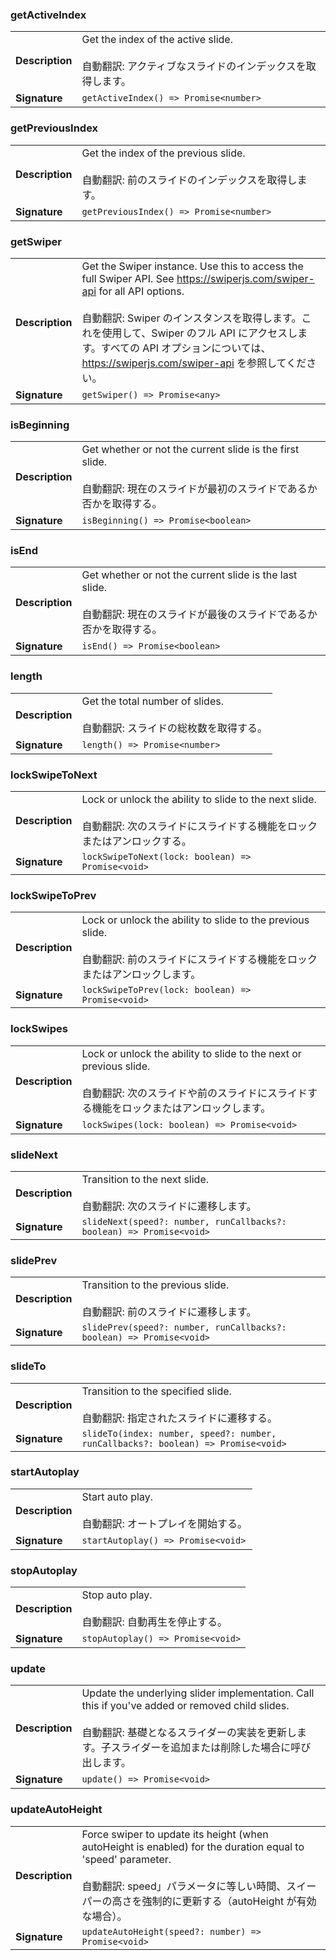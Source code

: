 ### getActiveIndex

|                 |                                                                                                          |
| --------------- | -------------------------------------------------------------------------------------------------------- |
| **Description** | Get the index of the active slide.<br /><br />自動翻訳: アクティブなスライドのインデックスを取得します。 |
| **Signature**   | `getActiveIndex() => Promise<number>`                                                                    |

### getPreviousIndex

|                 |                                                                                                    |
| --------------- | -------------------------------------------------------------------------------------------------- |
| **Description** | Get the index of the previous slide.<br /><br />自動翻訳: 前のスライドのインデックスを取得します。 |
| **Signature**   | `getPreviousIndex() => Promise<number>`                                                            |

### getSwiper

|                 |                                                                                                                                                                                                                                                                                                                               |
| --------------- | ----------------------------------------------------------------------------------------------------------------------------------------------------------------------------------------------------------------------------------------------------------------------------------------------------------------------------- |
| **Description** | Get the Swiper instance. Use this to access the full Swiper API. See https://swiperjs.com/swiper-api for all API options.<br /><br />自動翻訳: Swiper のインスタンスを取得します。これを使用して、Swiper のフル API にアクセスします。すべての API オプションについては、https://swiperjs.com/swiper-api を参照してください。 |
| **Signature**   | `getSwiper() => Promise<any>`                                                                                                                                                                                                                                                                                                 |

### isBeginning

|                 |                                                                                                                                      |
| --------------- | ------------------------------------------------------------------------------------------------------------------------------------ |
| **Description** | Get whether or not the current slide is the first slide.<br /><br />自動翻訳: 現在のスライドが最初のスライドであるか否かを取得する。 |
| **Signature**   | `isBeginning() => Promise<boolean>`                                                                                                  |

### isEnd

|                 |                                                                                                                                     |
| --------------- | ----------------------------------------------------------------------------------------------------------------------------------- |
| **Description** | Get whether or not the current slide is the last slide.<br /><br />自動翻訳: 現在のスライドが最後のスライドであるか否かを取得する。 |
| **Signature**   | `isEnd() => Promise<boolean>`                                                                                                       |

### length

|                 |                                                                                   |
| --------------- | --------------------------------------------------------------------------------- |
| **Description** | Get the total number of slides.<br /><br />自動翻訳: スライドの総枚数を取得する。 |
| **Signature**   | `length() => Promise<number>`                                                     |

### lockSwipeToNext

|                 |                                                                                                                                          |
| --------------- | ---------------------------------------------------------------------------------------------------------------------------------------- |
| **Description** | Lock or unlock the ability to slide to the next slide.<br /><br />自動翻訳: 次のスライドにスライドする機能をロックまたはアンロックする。 |
| **Signature**   | `lockSwipeToNext(lock: boolean) => Promise<void>`                                                                                        |

### lockSwipeToPrev

|                 |                                                                                                                                                |
| --------------- | ---------------------------------------------------------------------------------------------------------------------------------------------- |
| **Description** | Lock or unlock the ability to slide to the previous slide.<br /><br />自動翻訳: 前のスライドにスライドする機能をロックまたはアンロックします。 |
| **Signature**   | `lockSwipeToPrev(lock: boolean) => Promise<void>`                                                                                              |

### lockSwipes

|                 |                                                                                                                                                                      |
| --------------- | -------------------------------------------------------------------------------------------------------------------------------------------------------------------- |
| **Description** | Lock or unlock the ability to slide to the next or previous slide.<br /><br />自動翻訳: 次のスライドや前のスライドにスライドする機能をロックまたはアンロックします。 |
| **Signature**   | `lockSwipes(lock: boolean) => Promise<void>`                                                                                                                         |

### slideNext

|                 |                                                                               |
| --------------- | ----------------------------------------------------------------------------- |
| **Description** | Transition to the next slide.<br /><br />自動翻訳: 次のスライドに遷移します。 |
| **Signature**   | `slideNext(speed?: number, runCallbacks?: boolean) => Promise<void>`          |

### slidePrev

|                 |                                                                                   |
| --------------- | --------------------------------------------------------------------------------- |
| **Description** | Transition to the previous slide.<br /><br />自動翻訳: 前のスライドに遷移します。 |
| **Signature**   | `slidePrev(speed?: number, runCallbacks?: boolean) => Promise<void>`              |

### slideTo

|                 |                                                                                        |
| --------------- | -------------------------------------------------------------------------------------- |
| **Description** | Transition to the specified slide.<br /><br />自動翻訳: 指定されたスライドに遷移する。 |
| **Signature**   | `slideTo(index: number, speed?: number, runCallbacks?: boolean) => Promise<void>`      |

### startAutoplay

|                 |                                                                |
| --------------- | -------------------------------------------------------------- |
| **Description** | Start auto play.<br /><br />自動翻訳: オートプレイを開始する。 |
| **Signature**   | `startAutoplay() => Promise<void>`                             |

### stopAutoplay

|                 |                                                           |
| --------------- | --------------------------------------------------------- |
| **Description** | Stop auto play.<br /><br />自動翻訳: 自動再生を停止する。 |
| **Signature**   | `stopAutoplay() => Promise<void>`                         |

### update

|                 |                                                                                                                                                                                                                   |
| --------------- | ----------------------------------------------------------------------------------------------------------------------------------------------------------------------------------------------------------------- |
| **Description** | Update the underlying slider implementation. Call this if you've added or removed child slides.<br /><br />自動翻訳: 基礎となるスライダーの実装を更新します。子スライダーを追加または削除した場合に呼び出します。 |
| **Signature**   | `update() => Promise<void>`                                                                                                                                                                                       |

### updateAutoHeight

|                 |                                                                                                                                                                                                                                 |
| --------------- | ------------------------------------------------------------------------------------------------------------------------------------------------------------------------------------------------------------------------------- |
| **Description** | Force swiper to update its height (when autoHeight is enabled) for the duration equal to 'speed' parameter.<br /><br />自動翻訳: speed」パラメータに等しい時間、スイーパーの高さを強制的に更新する（autoHeight が有効な場合）。 |
| **Signature**   | `updateAutoHeight(speed?: number) => Promise<void>`                                                                                                                                                                             |
